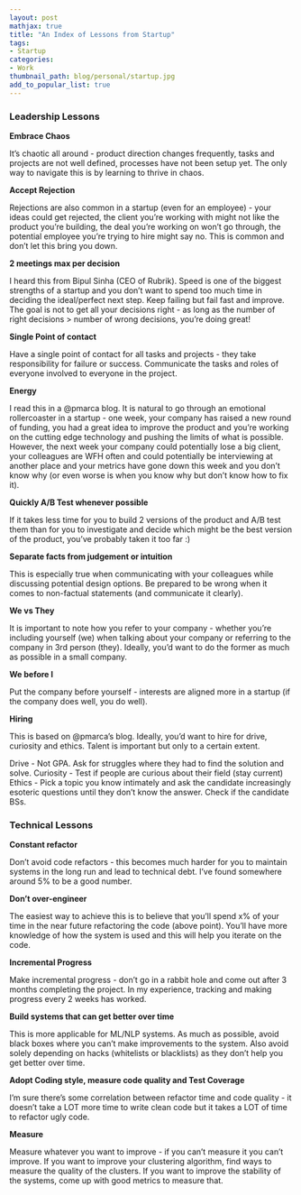 ```yaml
---
layout: post
mathjax: true
title: "An Index of Lessons from Startup"
tags:
- Startup
categories:
- Work
thumbnail_path: blog/personal/startup.jpg
add_to_popular_list: true
---
```


### Leadership Lessons

**Embrace Chaos**

It’s chaotic all around - product direction changes frequently, tasks and projects are not well defined, processes have not been setup yet. The only way to navigate this is by learning to thrive in chaos.

**Accept Rejection**

Rejections are also common in a startup (even for an employee) - your ideas could get rejected, the client you’re working with might not like the product you’re building, the deal you’re working on won’t go through, the potential employee you’re trying to hire might say no. This is common and don’t let this bring you down.

**2 meetings max per decision**

I heard this from Bipul Sinha (CEO of Rubrik). Speed is one of the biggest strengths of a startup and you don’t want to spend too much time in deciding the ideal/perfect next step. Keep failing but fail fast and improve. The goal is not to get all your decisions right - as long as the number of right decisions > number of wrong decisions, you’re doing great!

**Single Point of contact**

Have a single point of contact for all tasks and projects - they take responsibility for failure or success. Communicate the tasks and roles of everyone involved to everyone in the project.

**Energy**

I read this in a @pmarca blog. It is natural to go through an emotional rollercoaster in a startup - one week, your company has raised a new round of funding, you had a great idea to improve the product and you’re working on the cutting edge technology and pushing the limits of what is possible. However, the next week your company could potentially lose a big client, your colleagues are WFH often and could potentially be interviewing at another place and your metrics have gone down this week and you don’t know why (or even worse is when you know why but don’t know how to fix it).

**Quickly A/B Test whenever possible**

If it takes less time for you to build 2 versions of the product and A/B test them than for you to investigate and decide which might be the best version of the product, you’ve probably taken it too far :)

**Separate facts from judgement or intuition**

This is especially true when communicating with your colleagues while discussing potential design options. Be prepared to be wrong when it comes to non-factual statements (and communicate it clearly).

**We vs They**

It is important to note how you refer to your company - whether you’re including yourself (we) when talking about your company or referring to the company in 3rd person (they). Ideally, you’d want to do the former as much as possible in a small company.

**We before I**

Put the company before yourself - interests are aligned more in a startup (if the company does well, you do well).

**Hiring**

This is based on @pmarca’s blog. Ideally, you’d want to hire for drive, curiosity and ethics. Talent is important but only to a certain extent.

Drive - Not GPA. Ask for struggles where they had to find the solution and solve.
Curiosity - Test if people are curious about their field (stay current)
Ethics - Pick a topic you know intimately and ask the candidate increasingly esoteric questions until they don’t know the answer. Check if the candidate BSs.

### Technical Lessons

**Constant refactor**

Don’t avoid code refactors - this becomes much harder for you to maintain systems in the long run and lead to technical debt. I’ve found somewhere around 5% to be a good number.

**Don’t over-engineer**

The easiest way to achieve this is to believe that you’ll spend x% of your time in the near future refactoring the code (above point). You’ll have more knowledge of how the system is used and this will help you iterate on the code.

**Incremental Progress**

Make incremental progress - don’t go in a rabbit hole and come out after 3 months completing the project. In my experience, tracking and making progress every 2 weeks has worked.

**Build systems that can get better over time**

This is more applicable for ML/NLP systems. As much as possible, avoid black boxes where you can’t make improvements to the system. Also avoid solely depending on hacks (whitelists or blacklists) as they don’t help you get better over time.

**Adopt Coding style, measure code quality and Test Coverage**

I’m sure there’s some correlation between refactor time and code quality - it doesn’t take a LOT more time to write clean code but it takes a LOT of time to refactor ugly code.

**Measure**

Measure whatever you want to improve - if you can’t measure it you can’t improve. If you want to improve your clustering algorithm, find ways to measure the quality of the clusters. If you want to improve the stability of the systems, come up with good metrics to measure that.

